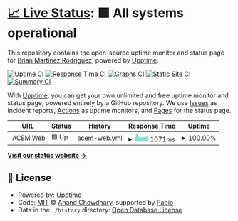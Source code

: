 # [📈 Live Status](https://upptime.brianmartinez.dev): <!--live status--> **🟩 All systems operational**

This repository contains the open-source uptime monitor and status page for [Brian Martínez Rodríguez](https://brianmartinez.dev), powered by [Upptime](https://github.com/upptime/upptime).

[![Uptime CI](https://github.com/brianmrdev/upptime/workflows/Uptime%20CI/badge.svg)](https://github.com/brianmrdev/upptime/actions?query=workflow%3A%22Uptime+CI%22)
[![Response Time CI](https://github.com/brianmrdev/upptime/workflows/Response%20Time%20CI/badge.svg)](https://github.com/brianmrdev/upptime/actions?query=workflow%3A%22Response+Time+CI%22)
[![Graphs CI](https://github.com/brianmrdev/upptime/workflows/Graphs%20CI/badge.svg)](https://github.com/brianmrdev/upptime/actions?query=workflow%3A%22Graphs+CI%22)
[![Static Site CI](https://github.com/brianmrdev/upptime/workflows/Static%20Site%20CI/badge.svg)](https://github.com/brianmrdev/upptime/actions?query=workflow%3A%22Static+Site+CI%22)
[![Summary CI](https://github.com/brianmrdev/upptime/workflows/Summary%20CI/badge.svg)](https://github.com/brianmrdev/upptime/actions?query=workflow%3A%22Summary+CI%22)

With [Upptime](https://upptime.js.org), you can get your own unlimited and free uptime monitor and status page, powered entirely by a GitHub repository. We use [Issues](https://github.com/brianmrdev/upptime/issues) as incident reports, [Actions](https://github.com/brianmrdev/upptime/actions) as uptime monitors, and [Pages](https://upptime.brianmartinez.dev) for the status page.

<!--start: status pages-->
<!-- This summary is generated by Upptime (https://github.com/upptime/upptime) -->
<!-- Do not edit this manually, your changes will be overwritten -->
<!-- prettier-ignore -->
| URL | Status | History | Response Time | Uptime |
| --- | ------ | ------- | ------------- | ------ |
| <img alt="" src="https://icons.duckduckgo.com/ip3/www.acem.life.ico" height="13"> [ACEM Web](https://www.acem.life) | 🟩 Up | [acem-web.yml](https://github.com/brianmrdev/upptime/commits/HEAD/history/acem-web.yml) | <details><summary><img alt="Response time graph" src="./graphs/acem-web/response-time-week.png" height="20"> 1071ms</summary><br><a href="https://upptime.brianmartinez.dev/history/acem-web"><img alt="Response time 1021" src="https://img.shields.io/endpoint?url=https%3A%2F%2Fraw.githubusercontent.com%2Fbrianmrdev%2Fupptime%2FHEAD%2Fapi%2Facem-web%2Fresponse-time.json"></a><br><a href="https://upptime.brianmartinez.dev/history/acem-web"><img alt="24-hour response time 1063" src="https://img.shields.io/endpoint?url=https%3A%2F%2Fraw.githubusercontent.com%2Fbrianmrdev%2Fupptime%2FHEAD%2Fapi%2Facem-web%2Fresponse-time-day.json"></a><br><a href="https://upptime.brianmartinez.dev/history/acem-web"><img alt="7-day response time 1071" src="https://img.shields.io/endpoint?url=https%3A%2F%2Fraw.githubusercontent.com%2Fbrianmrdev%2Fupptime%2FHEAD%2Fapi%2Facem-web%2Fresponse-time-week.json"></a><br><a href="https://upptime.brianmartinez.dev/history/acem-web"><img alt="30-day response time 1021" src="https://img.shields.io/endpoint?url=https%3A%2F%2Fraw.githubusercontent.com%2Fbrianmrdev%2Fupptime%2FHEAD%2Fapi%2Facem-web%2Fresponse-time-month.json"></a><br><a href="https://upptime.brianmartinez.dev/history/acem-web"><img alt="1-year response time 1021" src="https://img.shields.io/endpoint?url=https%3A%2F%2Fraw.githubusercontent.com%2Fbrianmrdev%2Fupptime%2FHEAD%2Fapi%2Facem-web%2Fresponse-time-year.json"></a></details> | <details><summary><a href="https://upptime.brianmartinez.dev/history/acem-web">100.00%</a></summary><a href="https://upptime.brianmartinez.dev/history/acem-web"><img alt="All-time uptime 100.00%" src="https://img.shields.io/endpoint?url=https%3A%2F%2Fraw.githubusercontent.com%2Fbrianmrdev%2Fupptime%2FHEAD%2Fapi%2Facem-web%2Fuptime.json"></a><br><a href="https://upptime.brianmartinez.dev/history/acem-web"><img alt="24-hour uptime 100.00%" src="https://img.shields.io/endpoint?url=https%3A%2F%2Fraw.githubusercontent.com%2Fbrianmrdev%2Fupptime%2FHEAD%2Fapi%2Facem-web%2Fuptime-day.json"></a><br><a href="https://upptime.brianmartinez.dev/history/acem-web"><img alt="7-day uptime 100.00%" src="https://img.shields.io/endpoint?url=https%3A%2F%2Fraw.githubusercontent.com%2Fbrianmrdev%2Fupptime%2FHEAD%2Fapi%2Facem-web%2Fuptime-week.json"></a><br><a href="https://upptime.brianmartinez.dev/history/acem-web"><img alt="30-day uptime 100.00%" src="https://img.shields.io/endpoint?url=https%3A%2F%2Fraw.githubusercontent.com%2Fbrianmrdev%2Fupptime%2FHEAD%2Fapi%2Facem-web%2Fuptime-month.json"></a><br><a href="https://upptime.brianmartinez.dev/history/acem-web"><img alt="1-year uptime 100.00%" src="https://img.shields.io/endpoint?url=https%3A%2F%2Fraw.githubusercontent.com%2Fbrianmrdev%2Fupptime%2FHEAD%2Fapi%2Facem-web%2Fuptime-year.json"></a></details>

<!--end: status pages-->

[**Visit our status website →**](https://upptime.brianmartinez.dev)

## 📄 License

- Powered by: [Upptime](https://github.com/upptime/upptime)
- Code: [MIT](./LICENSE) © [Anand Chowdhary](https://anandchowdhary.com), supported by [Pabio](https://pabio.com)
- Data in the `./history` directory: [Open Database License](https://opendatacommons.org/licenses/odbl/1-0/)
